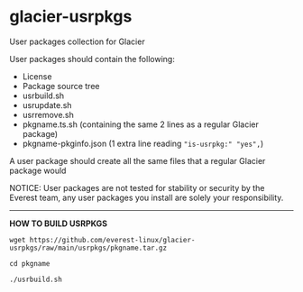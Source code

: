 # glacier-usrpkgs
User packages collection for Glacier

User packages should contain the following:

- License
- Package source tree
- usrbuild.sh
- usrupdate.sh
- usrremove.sh
- pkgname.ts.sh (containing the same 2 lines as a regular Glacier package)
- pkgname-pkginfo.json (1 extra line reading `"is-usrpkg:" "yes",`)

A user package should create all the same files that a regular Glacier package would

NOTICE: User packages are not tested for stability or security by the Everest team, any user packages you install are solely your responsibility.

---

**HOW TO BUILD USRPKGS**

`wget https://github.com/everest-linux/glacier-usrpkgs/raw/main/usrpkgs/pkgname.tar.gz`

`cd pkgname`

`./usrbuild.sh`
